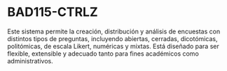 # BAD115-CTRLZ
Este sistema permite la creación, distribución y análisis de encuestas con distintos tipos de preguntas, incluyendo abiertas, cerradas, dicotómicas, politómicas, de escala Likert, numéricas y mixtas. Está diseñado para ser flexible, extensible y adecuado tanto para fines académicos como administrativos.
